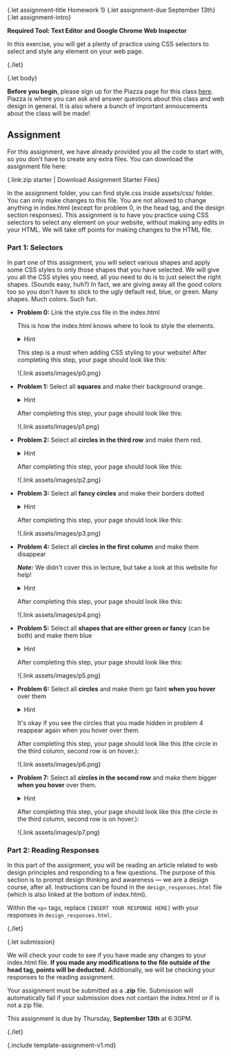 {.let assignment-title Homework 1}
{.let assignment-due September 13th}
{.let assignment-intro}

**Required Tool: Text Editor and Google Chrome Web Inspector**

In this exercise, you will get a plenty of practice using CSS selectors to select and style any element on your web page.

{./let}

{.let body}
<!-- Body starts here -->

**Before you begin**, please sign up for the Piazza page for this class <!-- PIAZZA. UPDATE THIS EACH SEMESTER -->[here](#). Piazza is where you can ask and answer questions about this class and web design in general. It is also where a bunch of important annoucements about the class will be made!

## Assignment

For this assignment, we have already provided you all the code to start with, so you don't have to create any extra files. You can download the assignment file here:

{.link:zip starter | Download Assignment Starter Files}

In the assignment folder, you can find style.css inside assets/css/ folder. You can only make changes to this file. You are not allowed to change anything in index.html (except for problem 0, in the head tag, and the design section responses). This assignment is to have you practice using CSS selectors to select any element on your website, without making any edits in your HTML. We will take off points for making changes to the HTML file.

### Part 1: Selectors

In part one of this assignment, you will select various shapes and apply some CSS styles to only those shapes that you have selected. We will give you all the CSS styles you need, all you need to do is to just select the right shapes. (Sounds easy, huh?) In fact, we are giving away all the good colors too so you don't have to stick to the ugly default red, blue, or green. Many shapes. Much colors. Such fun.

- **Problem 0:** Link the style.css file in the index.html

    This is how the index.html knows where to look to style the elements.
    
    <details><summary>Hint</summary>
    
    Check out this week's presentation!

    </details>

    This step is a must when adding CSS styling to your website! After completing this step, your page should look like this:

    !{.link assets/images/p0.png}

- **Problem 1:** Select all **squares** and make their background orange.

    <details><summary>Hint</summary>

    To change the background color, use

    ```
    background: #e67e22;
    ```

    </details>

    After completing this step, your page should look like this:

    !{.link assets/images/p1.png}

- **Problem 2:** Select all **circles in the third row** and make them red.

    <details><summary>Hint</summary>

    To change the background color, use
    
    ```
    background: #de6868;
    ```

    </details>

    After completing this step, your page should look like this:

    !{.link assets/images/p2.png}

- **Problem 3:** Select all **fancy circles** and make their borders dotted

    <details><summary>Hint</summary>

    To change the border to dotted, use 
    
    ```
    border-style: dotted;
    ```

    </details>

    After completing this step, your page should look like this:

    !{.link assets/images/p3.png}

- **Problem 4:** Select all **circles in the first column** and make them disappear

    ***Note:*** We didn't cover this in lecture, but take a look at this website for help!

    <details><summary>Hint</summary>

    To make them disappear, use 
    
    ```
    opacity: 0;
    ```

    </details>

    After completing this step, your page should look like this:

    !{.link assets/images/p4.png}

- **Problem 5:** Select all **shapes that are either green or fancy** (can be both) and make them blue

    <details><summary>Hint</summary>

    To change the background, use 
    
    ```
    background: #6392c0;
    ```

    </details>

    After completing this step, your page should look like this:

    !{.link assets/images/p5.png}

- **Problem 6:** Select all **circles** and make them go faint **when you hover** over them

    <details><summary>Hint</summary>

    To make them go faint, use 
    
    ```
    opacity: 0.5;
    ```

    </details>

    It's okay if you see the circles that you made hidden in problem 4 reappear again when you hover over them.

    After completing this step, your page should look like this (the circle in the third column, second row is on hover.):

    !{.link assets/images/p6.png}

- **Problem 7:** Select all **circles in the second row** and make them bigger **when you hover** over them.

    <details><summary>Hint</summary>

    To make them bigger, use 
    
    ```
    transform: scale(1.25);
    ```

    </details>

    After completing this step, your page should look like this (the circle in the third column, second row is on hover.):

    !{.link assets/images/p7.png}

### Part 2: Reading Responses

In this part of the assignment, you will be reading an article related to web design principles and responding to a few questions. The purpose of this section is to prompt design thinking and awareness &mdash; we are a design course, after all. Instructions can be found in the `design_responses.html` file (which is also linked at the bottom of index.html).

Within the `<p>` tags, replace `[INSERT YOUR RESPONSE HERE]` with your responses in `design_responses.html`.

<!-- Body ends here -->
{./let}

{.let submission}
<!-- Submission info starts here -->

We will check your code to see if you have made any changes to your index.html file. **If you made any modifications to the file outside of the head tag, points will be deducted.** Additionally, we will be checking your responses to the reading assignment.

Your assignment must be submitted as a **.zip** file. Submission will automatically fail if your submission does not contain the index.html or if is not a zip file.

This assignment is due by Thursday, **September 13th** at 6:30PM.

<!-- Submission info ends here -->
{./let}

{.include template-assignment-v1.md}
